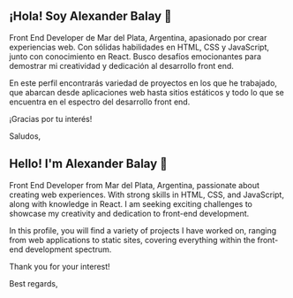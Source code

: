 ## **¡Hola! Soy Alexander Balay 👋** ##


Front End Developer de Mar del Plata, Argentina, apasionado por crear experiencias web. Con sólidas habilidades en HTML, CSS y JavaScript, junto con conocimiento en React. Busco desafíos emocionantes para demostrar mi creatividad y dedicación al desarrollo front end.

En este perfil encontrarás variedad de proyectos en los que he trabajado, que abarcan desde aplicaciones web hasta sitios estáticos y todo lo que se encuentra en el espectro del desarrollo front end.

¡Gracias por tu interés!

Saludos,

## **Hello! I'm Alexander Balay 👋** ##

Front End Developer from Mar del Plata, Argentina, passionate about creating web experiences. With strong skills in HTML, CSS, and JavaScript, along with knowledge in React. I am seeking exciting challenges to showcase my creativity and dedication to front-end development.

In this profile, you will find a variety of projects I have worked on, ranging from web applications to static sites, covering everything within the front-end development spectrum.

Thank you for your interest!

Best regards,
